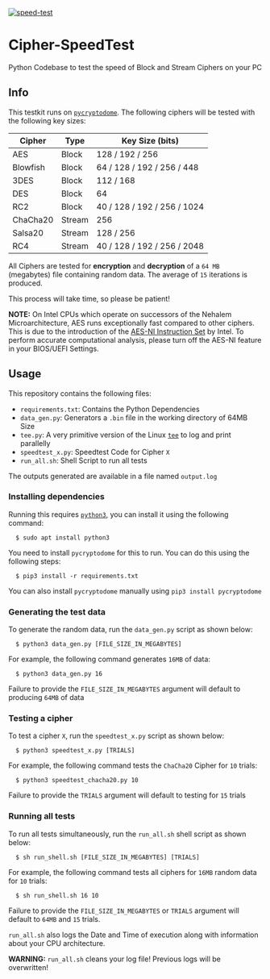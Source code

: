 [![speed-test](https://github.com/SagarDevAchar/Cipher-SpeedTest/actions/workflows/run-shell.yml/badge.svg)](https://github.com/SagarDevAchar/Cipher-SpeedTest/actions/workflows/run-shell.yml)

# Cipher-SpeedTest
Python Codebase to test the speed of Block and Stream Ciphers on your PC

## Info

This testkit runs on [`pycryptodome`](https://www.pycryptodome.org/). The following ciphers will be tested with the following key sizes:

| Cipher   | Type   | Key Size (bits)             |
| -------- | ------ | --------------------------- |
| AES      | Block  | 128 / 192 / 256             |
| Blowfish | Block  | 64 / 128 / 192 / 256 / 448  |
| 3DES     | Block  | 112 / 168                   |
| DES      | Block  | 64                          |
| RC2      | Block  | 40 / 128 / 192 / 256 / 1024 |
| ChaCha20 | Stream | 256                         |
| Salsa20  | Stream | 128 / 256                   |
| RC4      | Stream | 40 / 128 / 192 / 256 / 2048 | 

All Ciphers are tested for **encryption** and **decryption** of a `64 MB` (megabytes) file containing random data. The average of `15` iterations is produced.

This process will take time, so please be patient!

**NOTE:** On Intel CPUs which operate on successors of the Nehalem Microarchitecture, AES runs exceptionally fast compared to other ciphers. This is due to the introduction of the [AES-NI Instruction Set](https://en.wikipedia.org/wiki/AES_instruction_set) by Intel. To perform accurate computational analysis, please turn off the AES-NI feature in your BIOS/UEFI Settings.

## Usage

This repository contains the following files:
- `requirements.txt`: Contains the Python Dependencies
- `data_gen.py`: Generators a `.bin` file in the working directory of 64MB Size
- `tee.py`: A very primitive version of the Linux [`tee`](https://en.wikipedia.org/wiki/Tee_(command)) to log and print parallelly
- `speedtest_x.py`: Speedtest Code for Cipher `X`
- `run_all.sh`: Shell Script to run all tests

The outputs generated are available in a file named `output.log`

### Installing dependencies

Running this requires [`python3`](https://python.org), you can install it using the following command:
```
  $ sudo apt install python3
```
You need to install `pycryptodome` for this to run. You can do this using the following steps:
```
  $ pip3 install -r requirements.txt
```
You can also install `pycryptodome` manually using `pip3 install pycryptodome`


### Generating the test data

To generate the random data, run the `data_gen.py` script as shown below:
```
  $ python3 data_gen.py [FILE_SIZE_IN_MEGABYTES]
```
For example, the following command generates `16MB` of data:
```
  $ python3 data_gen.py 16
```
Failure to provide the `FILE_SIZE_IN_MEGABYTES` argument will default to producing `64MB` of data


### Testing a cipher

To test a cipher `X`, run the `speedtest_x.py` script as shown below:
```
  $ python3 speedtest_x.py [TRIALS]
```
For example, the following command tests the `ChaCha20` Cipher for `10` trials:
```
  $ python3 speedtest_chacha20.py 10
```
Failure to provide the `TRIALS` argument will default to testing for `15` trials


### Running all tests

To run all tests simultaneously, run the `run_all.sh` shell script as shown below:
```
  $ sh run_shell.sh [FILE_SIZE_IN_MEGABYTES] [TRIALS]
```
For example, the following command tests all ciphers for `16MB` random data for `10` trials:
```
  $ sh run_shell.sh 16 10
```
Failure to provide the `FILE_SIZE_IN_MEGABYTES` or `TRIALS` argument will default to `64MB` and `15` trials.

`run_all.sh` also logs the Date and Time of execution along with information about your CPU architecture.

**WARNING:** `run_all.sh` cleans your log file! Previous logs will be overwritten!
